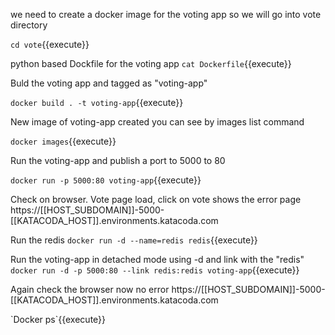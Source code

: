 we need to create a docker image for the voting app so we will go into vote directory

`cd vote`{{execute}}

python based Dockfile for the voting app
`cat Dockerfile`{{execute}}

Buld the voting app and tagged as "voting-app"

`docker build . -t voting-app`{{execute}}

New image of voting-app created you  can see by images list command

`docker images`{{execute}} 

Run the voting-app and publish a port to 5000 to 80 

`docker run -p 5000:80 voting-app`{{execute}}

Check on browser. Vote page load, click on vote shows the error page
https://[[HOST_SUBDOMAIN]]-5000-[[KATACODA_HOST]].environments.katacoda.com

Run the redis </b>
`docker run -d --name=redis redis`{{execute}}


Run the voting-app in detached mode using -d and link with the "redis"</b>
`docker run -d -p 5000:80 --link redis:redis voting-app`{{execute}}

Again check the browser now no error </b> 
https://[[HOST_SUBDOMAIN]]-5000-[[KATACODA_HOST]].environments.katacoda.com

</b>
`Docker ps`{{execute}}


